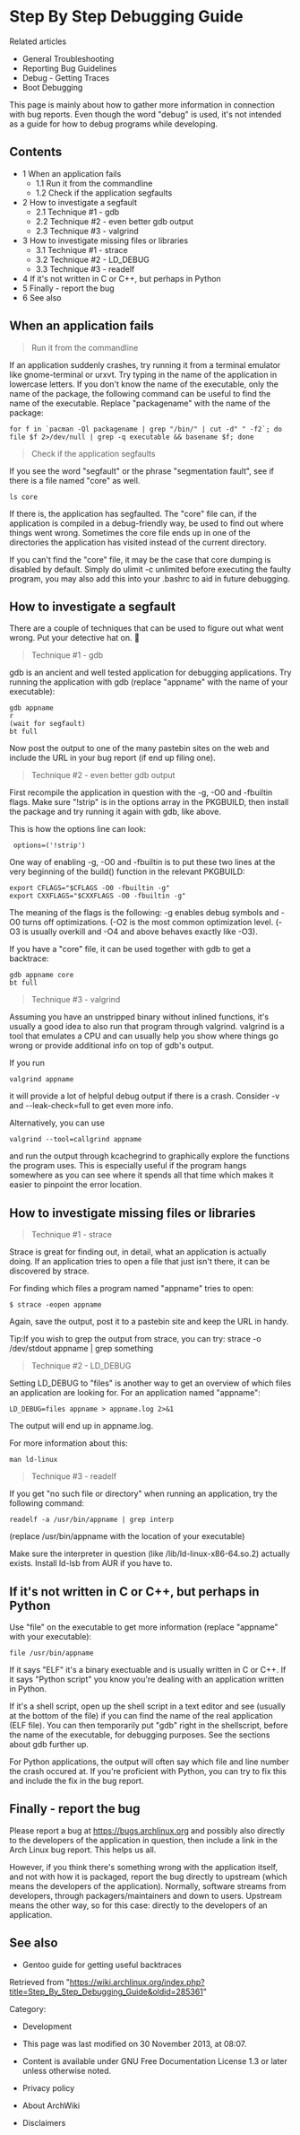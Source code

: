 Step By Step Debugging Guide
============================

Related articles

-   General Troubleshooting
-   Reporting Bug Guidelines
-   Debug - Getting Traces
-   Boot Debugging

This page is mainly about how to gather more information in connection
with bug reports. Even though the word "debug" is used, it's not
intended as a guide for how to debug programs while developing.

Contents
--------

-   1 When an application fails
    -   1.1 Run it from the commandline
    -   1.2 Check if the application segfaults
-   2 How to investigate a segfault
    -   2.1 Technique #1 - gdb
    -   2.2 Technique #2 - even better gdb output
    -   2.3 Technique #3 - valgrind
-   3 How to investigate missing files or libraries
    -   3.1 Technique #1 - strace
    -   3.2 Technique #2 - LD_DEBUG
    -   3.3 Technique #3 - readelf
-   4 If it's not written in C or C++, but perhaps in Python
-   5 Finally - report the bug
-   6 See also

When an application fails
-------------------------

> Run it from the commandline

If an application suddenly crashes, try running it from a terminal
emulator like gnome-terminal or urxvt. Try typing in the name of the
application in lowercase letters. If you don't know the name of the
executable, only the name of the package, the following command can be
useful to find the name of the executable. Replace "packagename" with
the name of the package:

    for f in `pacman -Ql packagename | grep "/bin/" | cut -d" " -f2`; do file $f 2>/dev/null | grep -q executable && basename $f; done

> Check if the application segfaults

If you see the word "segfault" or the phrase "segmentation fault", see
if there is a file named "core" as well.

    ls core

If there is, the application has segfaulted. The "core" file can, if the
application is compiled in a debug-friendly way, be used to find out
where things went wrong. Sometimes the core file ends up in one of the
directories the application has visited instead of the current
directory.

If you can't find the "core" file, it may be the case that core dumping
is disabled by default. Simply do ulimit -c unlimited before executing
the faulty program, you may also add this into your .bashrc to aid in
future debugging.

How to investigate a segfault
-----------------------------

There are a couple of techniques that can be used to figure out what
went wrong. Put your detective hat on. 🔎

> Technique #1 - gdb

gdb is an ancient and well tested application for debugging
applications. Try running the application with gdb (replace "appname"
with the name of your executable):

    gdb appname
    r
    (wait for segfault)
    bt full

Now post the output to one of the many pastebin sites on the web and
include the URL in your bug report (if end up filing one).

> Technique #2 - even better gdb output

First recompile the application in question with the -g, -O0 and
-fbuiltin flags. Make sure "!strip" is in the options array in the
PKGBUILD, then install the package and try running it again with gdb,
like above.

This is how the options line can look:

     options=('!strip')

One way of enabling -g, -O0 and -fbuiltin is to put these two lines at
the very beginning of the build() function in the relevant PKGBUILD:

    export CFLAGS="$CFLAGS -O0 -fbuiltin -g"
    export CXXFLAGS="$CXXFLAGS -O0 -fbuiltin -g"

The meaning of the flags is the following: -g enables debug symbols and
-O0 turns off optimizations. (-O2 is the most common optimization level.
(-O3 is usually overkill and -O4 and above behaves exactly like -O3).

If you have a "core" file, it can be used together with gdb to get a
backtrace:

    gdb appname core
    bt full

> Technique #3 - valgrind

Assuming you have an unstripped binary without inlined functions, it's
usually a good idea to also run that program through valgrind. valgrind
is a tool that emulates a CPU and can usually help you show where things
go wrong or provide additional info on top of gdb's output.

If you run

    valgrind appname

it will provide a lot of helpful debug output if there is a crash.
Consider -v and --leak-check=full to get even more info.

Alternatively, you can use

    valgrind --tool=callgrind appname

and run the output through kcachegrind to graphically explore the
functions the program uses. This is especially useful if the program
hangs somewhere as you can see where it spends all that time which makes
it easier to pinpoint the error location.

How to investigate missing files or libraries
---------------------------------------------

> Technique #1 - strace

Strace is great for finding out, in detail, what an application is
actually doing. If an application tries to open a file that just isn't
there, it can be discovered by strace.

For finding which files a program named "appname" tries to open:

    $ strace -eopen appname

Again, save the output, post it to a pastebin site and keep the URL in
handy.

  

Tip:If you wish to grep the output from strace, you can try:
strace -o /dev/stdout appname | grep something

> Technique #2 - LD_DEBUG

Setting LD_DEBUG to "files" is another way to get an overview of which
files an application are looking for. For an application named
"appname":

    LD_DEBUG=files appname > appname.log 2>&1

The output will end up in appname.log.

For more information about this:

    man ld-linux

> Technique #3 - readelf

If you get "no such file or directory" when running an application, try
the following command:

    readelf -a /usr/bin/appname | grep interp

(replace /usr/bin/appname with the location of your executable)

Make sure the interpreter in question (like /lib/ld-linux-x86-64.so.2)
actually exists. Install ld-lsb from AUR if you have to.

If it's not written in C or C++, but perhaps in Python
------------------------------------------------------

Use "file" on the executable to get more information (replace "appname"
with your executable):

    file /usr/bin/appname

If it says "ELF" it's a binary exectuable and is usually written in C or
C++. If it says "Python script" you know you're dealing with an
application written in Python.

If it's a shell script, open up the shell script in a text editor and
see (usually at the bottom of the file) if you can find the name of the
real application (ELF file). You can then temporarily put "gdb" right in
the shellscript, before the name of the executable, for debugging
purposes. See the sections about gdb further up.

For Python applications, the output will often say which file and line
number the crash occured at. If you're proficient with Python, you can
try to fix this and include the fix in the bug report.

Finally - report the bug
------------------------

Please report a bug at https://bugs.archlinux.org and possibly also
directly to the developers of the application in question, then include
a link in the Arch Linux bug report. This helps us all.

However, if you think there's something wrong with the application
itself, and not with how it is packaged, report the bug directly to
upstream (which means the developers of the application). Normally,
software streams from developers, through packagers/maintainers and down
to users. Upstream means the other way, so for this case: directly to
the developers of an application.

See also
--------

-   Gentoo guide for getting useful backtraces

Retrieved from
"https://wiki.archlinux.org/index.php?title=Step_By_Step_Debugging_Guide&oldid=285361"

Category:

-   Development

-   This page was last modified on 30 November 2013, at 08:07.
-   Content is available under GNU Free Documentation License 1.3 or
    later unless otherwise noted.
-   Privacy policy
-   About ArchWiki
-   Disclaimers
